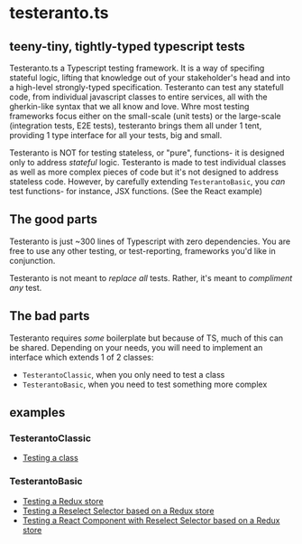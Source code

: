 # testeranto.ts
## teeny-tiny, tightly-typed typescript tests

Testeranto.ts a Typescript testing framework. It is a way of specifing stateful logic, lifting that knowledge out of your stakeholder's head and into a high-level strongly-typed specification. Testeranto can test any statefull code, from individual javascript classes to entire services, all with the gherkin-like syntax that we all know and love. Whre most testing frameworks focus either on the small-scale (unit tests) or the large-scale (integration tests, E2E tests), testeranto brings them all under 1 tent, providing 1 type interface for all your tests, big and small. 

Testeranto is NOT for testing stateless, or "pure", functions- it is designed only to address _stateful_ logic. Testeranto is made to test individual classes as well as more complex pieces of code but it's not designed to address stateless code. However, by carefully extending `TesterantoBasic`, you _can_ test functions- for instance, JSX functions. (See the React example)

## The good parts

Testeranto is just ~300 lines of Typescript with zero dependencies. You are free to use any other testing, or test-reporting, frameworks you'd like in conjunction.

Testeranto is not meant to _replace all_ tests. Rather, it's meant to _compliment any_ test. 

## The bad parts

Testeranto requires _some_ boilerplate but because of TS, much of this can be shared. Depending on your needs, you will need to implement an interface which extends 1 of 2 classes:
- `TesterantoClassic`, when you only need to test a class
- `TesterantoBasic`, when you need to test something more complex

## examples

### TesterantoClassic
- [Testing a class](/tests/Rectangle)

### TesterantoBasic
- [Testing a Redux store](/tests/Redux+Reselect+React/LoginStore.test.ts)
- [Testing a Reselect Selector based on a Redux store](/tests/Redux+Reselect+React/LoginSelector.test.ts)
- [Testing a React Component with Reselect Selector based on a Redux store](/tests/Redux+Reselect+React/LoginPage.test.ts)
